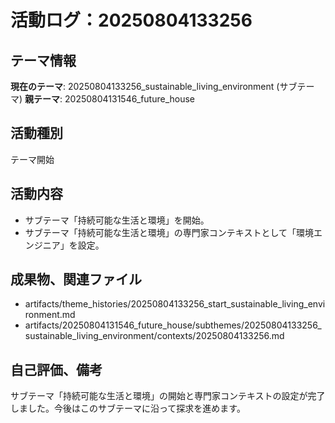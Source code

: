 # 活動ログ：20250804133256

## テーマ情報
**現在のテーマ**: 20250804133256_sustainable_living_environment (サブテーマ)
**親テーマ**: 20250804131546_future_house

## 活動種別
テーマ開始

## 活動内容
- サブテーマ「持続可能な生活と環境」を開始。
- サブテーマ「持続可能な生活と環境」の専門家コンテキストとして「環境エンジニア」を設定。

## 成果物、関連ファイル
- artifacts/theme_histories/20250804133256_start_sustainable_living_environment.md
- artifacts/20250804131546_future_house/subthemes/20250804133256_sustainable_living_environment/contexts/20250804133256.md

## 自己評価、備考
サブテーマ「持続可能な生活と環境」の開始と専門家コンテキストの設定が完了しました。今後はこのサブテーマに沿って探求を進めます。
